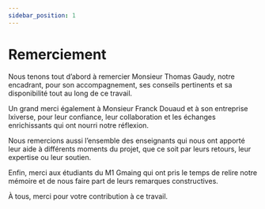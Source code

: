 ```yaml
---
sidebar_position: 1
---
```


# Remerciement

Nous tenons tout d’abord à remercier Monsieur Thomas Gaudy, notre encadrant, pour son accompagnement, ses conseils pertinents et sa disponibilité tout au long de ce travail.

Un grand merci également à Monsieur Franck Douaud et à son entreprise Ixiverse, pour leur confiance, leur collaboration et les échanges enrichissants qui ont nourri notre réflexion.

Nous remercions aussi l’ensemble des enseignants qui nous ont apporté leur aide à différents moments du projet, que ce soit par leurs retours, leur expertise ou leur soutien.

Enfin, merci aux étudiants du M1 Gmaing qui ont pris le temps de relire notre mémoire et de nous faire part de leurs remarques constructives.

À tous, merci pour votre contribution à ce travail.